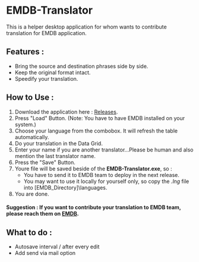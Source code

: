 # EMDB-Translator
This is a helper desktop application for whom wants to contribute translation for EMDB application.

## Features :
* Bring the source and destination phrases side by side.
* Keep the original format intact.
* Speedify your translation.

## How to Use :
1. Download the application here : [Releases](https://github.com/masoudmghd/EMDB-Translator/releases).
1. Press "Load" Button. (Note: You have to have EMDB installed on your system.)
1. Choose your language from the combobox. It will refresh the table automatically.
1. Do your translation in the Data Grid.
1. Enter your name if you are another translator...Please be human and also mention the last translator name.
1. Press the "Save" Button.
1. Youre file will be saved beside of the **EMDB-Translator.exe**, so :
    * You have to send it to EMDB team to deploy in the next release.
    * You may want to use it locally for yourself only, so copy the *.lng* file into [EMDB_Directory]\languages\.
1. You are done.


#### Suggestion : If you want to contribute your translation to EMDB team, please reach them on [EMDB](https://www.emdb.eu/contact.html).


## What to do :
* Autosave interval / after every edit
* Add send via mail option


